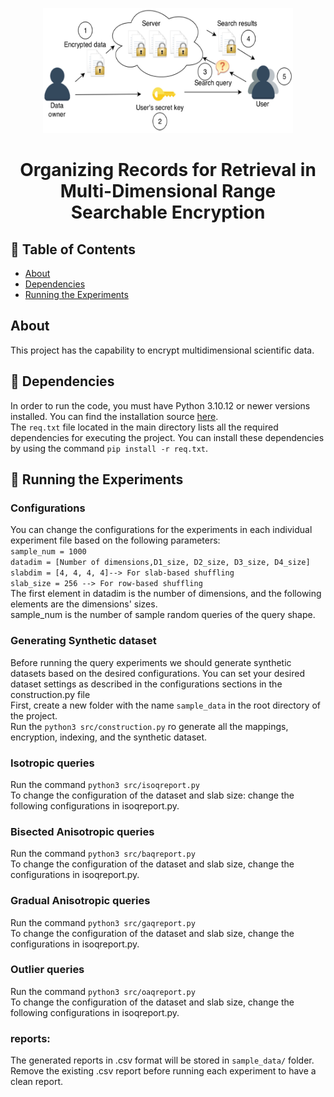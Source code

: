 <p align="center">
  <a href="" rel="noopener">
 <img width=400px height=200px src="docs\Public_key_encryption_keys.svg.png" alt="Project logo"></a>
</p>

<h1 align="center">Organizing Records for Retrieval in Multi-Dimensional Range Searchable Encryption</h1>


## 📝 Table of Contents

- [About](#about)
- [Dependencies](#dependencies)
- [Running the Experiments](#experiments)


##  About <a name = "about"></a>
This project has the capability to encrypt multidimensional scientific data.

## 🏁 Dependencies <a name = "dependencies"></a>

In order to run the code, you must have Python 3.10.12 or newer versions installed. You can find the installation source [here][def].<br />
The `req.txt` file located in the main directory lists all the required dependencies for executing the project. You can install these dependencies by using the command `pip install -r req.txt`.

## 🏁 Running the Experiments <a name = "experiments"></a>


### Configurations
You can change the configurations for the experiments in each individual experiment file based on the following parameters:<br />
    `sample_num = 1000`<br />
    `datadim = [Number of dimensions,D1_size, D2_size, D3_size, D4_size]`<br />
    `slabdim = [4, 4, 4, 4]--> For slab-based shuffling`<br />
    `slab_size = 256 --> For row-based shuffling`<br />
The first element in datadim is the number of dimensions, and the following elements are the dimensions' sizes. <br />
sample_num is the number of sample random queries of the query shape.

### Generating Synthetic dataset
Before running the query experiments we should generate synthetic datasets based on the desired configurations. You can set your desired dataset settings as described in the configurations sections in the construction.py file<br />
First, create a new folder with the name `sample_data` in the root directory of the project.<br />
Run the `python3 src/construction.py` ro generate all the mappings, encryption, indexing, and the synthetic dataset.

### Isotropic queries
Run the command `python3 src/isoqreport.py`<br />
To change the configuration of the dataset and slab size: change the following configurations in isoqreport.py.

### Bisected Anisotropic queries
Run the command `python3 src/baqreport.py`<br />
To change the configuration of the dataset and slab size, change the configurations in isoqreport.py.

### Gradual Anisotropic queries
Run the command `python3 src/gaqreport.py`<br />
To change the configuration of the dataset and slab size, change the configurations in isoqreport.py.

### Outlier queries
Run the command `python3 src/oaqreport.py`<br />
To change the configuration of the dataset and slab size, change the following configurations in isoqreport.py.

### reports:
The generated reports in .csv format will be stored in `sample_data/` folder. Remove the existing .csv report before running each experiment to have a clean report.





[def]: https://www.python.org/downloads/source/

